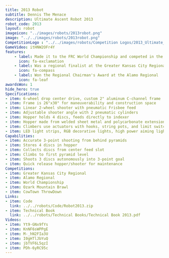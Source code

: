 ```yaml
---
title: 2013 Robot
subtitle: Dennis The Menace 
description: Ultimate Ascent Robot 2013
robot_code: 2013
layout: robot
imageicon: "../images/robots/2013robot.png"
image: "../../images/robots/2013robot.png"
CompetitionLogo : "../../images/robots/Competition Logos/2013_Ultimate_Ascent.png"
GameVideo: itHNW2OFr4Y
features:
    - label: Made it to the FRC World Championship and competed in the Galileo Division
      icon: fa-exclamation 
    - label: Was a regional finalist at the Greater Kansas City Regional
      icon: fa-compass 
    - label: Won the Regional Chairman's Award at the Alamo Regional
      icon: fa-leaf 
awardsWon: 1
hide_hero: true
Specifications:
- item: 6-wheel drop center drive, custom 2" aluminum C-channel frame
- item: Frame is 26"x30" for maneuverability and construction space
- item: Linear 2-wheel shooter with pneumatic Frisbee feed
- item: Adjustable shooter angle with 2 pneumatic cylinders
- item: Hopper holds 4 discs, feeds directly to indexer
- item: Hopper made from welded sheet metal and polycarbonate extension
- item: Climbers use actuators with hooks, string pots, and limit switches
- item: LED light strips, RGB decorative lights, high power aiming light
Capabilities:
- item: Accurate 3-point shooting from behind pyramids
- item: Stores 4 discs in hopper
- item: Collects discs from center feed slot
- item: Climbs to first pyramid level
- item: Shoots 3 discs autonomously into 3-point goal
- item: Quick release hopper/shooter for maintenance
Competitions:
- item: Greater Kansas City Regional
- item: Alamo Regional
- item: World Championship
- item: Ozark Mountain Brawl
- item: CowTown ThrowDown
Links:
- item: Code
  link: ../../robots/Code/Robot2013.zip
- item: Technical Book
  link: ../../robots/Technical Books/Technical Book 2013.pdf
Videos:
- item: Yt9-GNx9fYs
- item: KnNF6sWPPgE
- item: M-_hN2FIa3U
- item: I0gHTlJbYuQ
- item: jbTVF6L5qzI
- item: PDh-6yRC95c
---
```

